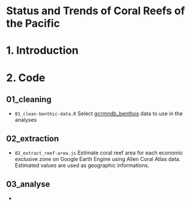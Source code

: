# **Status and Trends of Coral Reefs of the Pacific**


# 1. Introduction

# 2. Code

## 01_cleaning

* `01_clean-benthic-data.R` Select [gcrmndb_benthos](https://github.com/JWicquart/gcrmndb_benthos) data to use in the analyses

## 02_extraction

* `02_extract_reef-area.js` Estimate coral reef area for each economic exclusive zone on Google Earth Engine using Allen Coral Atlas data. Estimated values are used as geographic informations.

## 03_analyse

* 